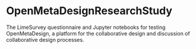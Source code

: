# OpenMetaDesignResearchStudy
The LimeSurvey questionnaire and Jupyter notebooks for testing OpenMetaDesign, a platform for the collaborative design and discussion of collaborative design processes.

